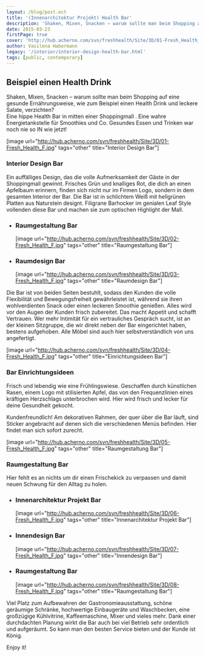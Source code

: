 ```yaml
---
layout: /blog/post.ect
title: '(Innenarchitektur Projekt) Health Bar'
description: 'Shaken, Mixen, Snacken – warum sollte man beim Shopping auf eine gesunde Ernährungsweise, wie zum Beispiel einen Health Drink und leckere Salate, verzichten? Eine hippe Health Bar in Mitten einer Shoppingmall. Eine wahre Energietankstelle für Smoothies und Co. Gesundes Essen und Trinken war noch nie so IN wie jetzt! '
date: 2015-03-23
firstPage: true
cover: 'http://hub.acherno.com/svn/freshhealth/Site/3D/01-Fresh_Health_F.jpg'
author: Vasilena Habermann
legacy: '/interior/interior-design-health-bar.html'
tags: [public, contemporary]
---
```

## Beispiel einen **Health Drink**
Shaken, Mixen, Snacken – warum sollte man beim Shopping auf eine gesunde Ernährungsweise, wie zum Beispiel einen Health Drink und leckere Salate, verzichten?  
Eine hippe Health Bar in mitten einer Shoppingmall . Eine wahre Energietankstelle für Smoothies und Co. 
Gesundes Essen und Trinken war noch nie so IN wie jetzt! 

[image url="http://hub.acherno.com/svn/freshhealth/Site/3D/01-Fresh_Health_F.jpg" tags="other" title="Interior Design Bar"]
### Interior Design **Bar**

Ein auffälliges Design, das die volle Aufmerksamkeit der Gäste in der Shoppingmall gewinnt. 
Frisches Grün und knalliges Rot, die dich an einen Apfelbaum erinnern, finden sich nicht nur im Firmen Logo, sondern in dem gesamten Interior der Bar. 
Die Bar ist in schlichtem Weiß mit hellgrünen Platten aus Naturstein designt. Filigrane Barhocker im genialen Leaf Style vollenden diese Bar und machen sie zum optischen Highlight der Mall.

-   ### Raumgestaltung **Bar**
    [image url="http://hub.acherno.com/svn/freshhealth/Site/3D/02-Fresh_Health_F.jpg" tags="other" title="Raumgestaltung Bar"]
-   ### Raumdesign **Bar**
    [image url="http://hub.acherno.com/svn/freshhealth/Site/3D/03-Fresh_Health_F.jpg" tags="other" title="Raumdesign Bar"]

Die Bar ist von beiden Seiten bestuhlt, sodass den Kunden die volle Flexibilität und Bewegungsfreiheit gewährleistet ist, während sie ihren wohlverdienten Snack oder einen leckeren Smoothie genießen. Alles wird vor den Augen der Kunden frisch zubereitet.  Das macht Appetit und schafft Vertrauen.  Wer mehr Intimität für ein vertrauliches Gespräch sucht, ist an der kleinen Sitzgruppe, die wir direkt neben der Bar eingerichtet haben, bestens aufgehoben. Alle Möbel sind auch hier selbstverständlich von uns angefertigt.

[image url="http://hub.acherno.com/svn/freshhealth/Site/3D/04-Fresh_Health_F.jpg" tags="other" title="Einrichtungsideen Bar"]
### **Bar** Einrichtungsideen

Frisch und lebendig  wie eine Frühlingswiese. Geschaffen durch künstlichen Rasen, einem Logo mit stilisierten Apfel, das von den Frequenzlinien eines kräftigen Herzschlags unterbrochen wird. Hier wird frisch und lecker für deine Gesundheit gekocht. 

Kundenfreundlich! Am dekorativen Rahmen, der quer über die Bar läuft, sind Sticker angebracht auf denen sich die verschiedenen Menüs befinden. Hier findet man sich sofort zurecht. 

[image url="http://hub.acherno.com/svn/freshhealth/Site/3D/05-Fresh_Health_F.jpg" tags="other" title="Raumgestaltung Bar"]
### Raumgestaltung **Bar**

Hier fehlt es an nichts um dir einen Frischekick zu verpassen und damit neuen Schwung für den Alltag zu holen.

-   ### Innenarchitektur Projekt **Bar**
    [image url="http://hub.acherno.com/svn/freshhealth/Site/3D/06-Fresh_Health_F.jpg" tags="other" title="Innenarchitektur Projekt Bar"]
-   ### Innendesign **Bar**
    [image url="http://hub.acherno.com/svn/freshhealth/Site/3D/07-Fresh_Health_F.jpg" tags="other" title="Innendesign Bar"]
-   ### Raumgestaltung **Bar**
    [image url="http://hub.acherno.com/svn/freshhealth/Site/3D/08-Fresh_Health_F.jpg" tags="other" title="Raumgestaltung Bar"]
 
Viel Platz zum Aufbewahren der Gastronomieausstattung, schöne geräumige Schränke, hochwertige Einbaugeräte und Waschbecken, eine großzügige Kühlvitrine, Kaffeemaschine, Mixer und vieles mehr. Dank einer durchdachten Planung wirkt die Bar auch bei viel Betrieb sehr ordentlich und aufgeräumt. So kann man den besten Service bieten und der Kunde ist König. 

Enjoy it!